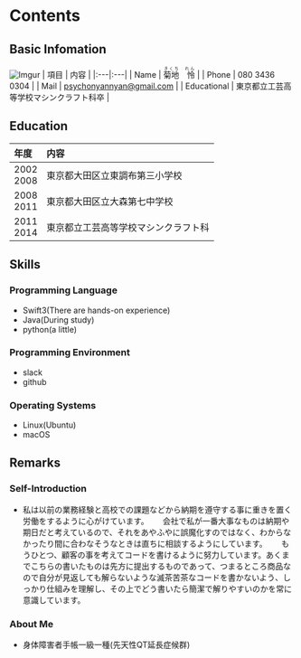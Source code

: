 # Contents
## Basic Infomation
![Imgur](https://i.imgur.com/cjKFatR.jpg)
| 項目 | 内容 | 
|:---|:---|
| Name | <ruby>菊地　怜<rp>（</rp><rt>きくち　れん</rt><rp>）</rp></ruby> |
| Phone | 080 3436 0304 |
| Mail | psychonyannyan@gmail.com |
| Educational | 東京都立工芸高等学校マシンクラフト科卒 |

## Education
| 年度 | 内容 | 
|:---|:---|
| 2002<br>2008 | 東京都大田区立東調布第三小学校 |
| 2008<br>2011 | 東京都大田区立大森第七中学校 |
| 2011<br>2014 | 東京都立工芸高等学校マシンクラフト科 |

## Skills
### Programming Language

* Swift3(There are hands-on experience)
* Java(During study)
* python(a little)

### Programming Environment

* slack
* github

### Operating Systems
* Linux(Ubuntu)
* macOS

## Remarks
### Self-Introduction
* 私は以前の業務経験と高校での課題などから納期を遵守する事に重きを置く労働をするように心がけています。　　
会社で私が一番大事なものは納期や期日だと考えているので、それをあやふやに誤魔化すのではなく、わからなかったり間に合わなそうなときは直ちに相談するようにしています。　　
もうひとつ、顧客の事を考えてコードを書けるように努力しています。あくまでこちらの書いたものは先方に提出するものであって、つまるところ商品なので自分が見返しても解らないような滅茶苦茶なコードを書かないよう、しっかり仕組みを理解し、その上でどう書いたら簡潔で解りやすいのかを常に意識しています。

### About Me
* 身体障害者手帳一級一種(先天性QT延長症候群)
